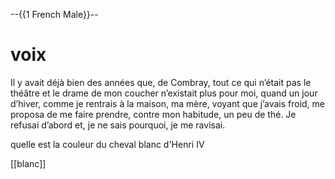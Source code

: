 
<!--
narrator: UK English Female
-->

--{{1 French Male}}--

# voix 

Il y avait déjà bien des années que, de Combray, tout ce qui n’était pas le théâtre et le drame de mon coucher n’existait plus pour moi, quand un jour d’hiver, comme je rentrais à la maison, ma mère, voyant que j’avais froid, me proposa de me faire prendre, contre mon habitude, un peu de thé. Je refusai d’abord et, je ne sais pourquoi, je me ravisai.

quelle est la couleur du cheval blanc d'Henri IV

[[blanc]]
<script>
let input = "@input".trim().toLowerCase()

input == "blanc" || input == "blanche"
</script>
